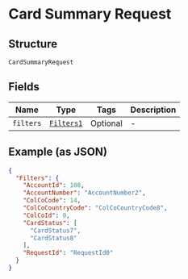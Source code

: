 
# Card Summary Request

## Structure

`CardSummaryRequest`

## Fields

| Name | Type | Tags | Description |
|  --- | --- | --- | --- |
| `filters` | [`Filters1`](../../doc/models/filters-1.md) | Optional | - |

## Example (as JSON)

```json
{
  "Filters": {
    "AccountId": 108,
    "AccountNumber": "AccountNumber2",
    "ColCoCode": 14,
    "ColCoCountryCode": "ColCoCountryCode8",
    "ColCoId": 0,
    "CardStatus": [
      "CardStatus7",
      "CardStatus8"
    ],
    "RequestId": "RequestId0"
  }
}
```

